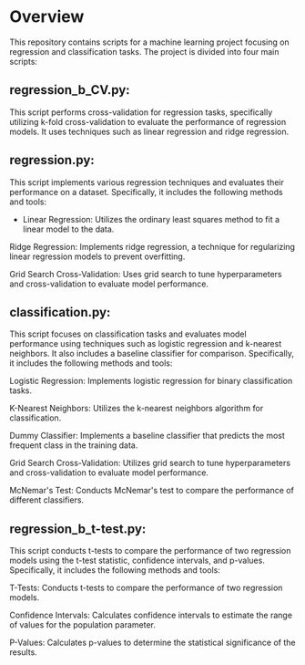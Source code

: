 # Overview
This repository contains scripts for a machine learning project focusing on regression and classification tasks. The project is divided into four main scripts:

## regression_b_CV.py: 
This script performs cross-validation for regression tasks, specifically utilizing k-fold cross-validation to evaluate the performance of regression models. It uses techniques such as linear regression and ridge regression.

## regression.py: 
This script implements various regression techniques and evaluates their performance on a dataset. Specifically, it includes the following methods and tools:

* Linear Regression: Utilizes the ordinary least squares method to fit a linear model to the data.

Ridge Regression: Implements ridge regression, a technique for regularizing linear regression models to prevent overfitting.

Grid Search Cross-Validation: Uses grid search to tune hyperparameters and cross-validation to evaluate model performance.


## classification.py: 
This script focuses on classification tasks and evaluates model performance using techniques such as logistic regression and k-nearest neighbors. It also includes a baseline classifier for comparison. Specifically, it includes the following methods and tools:

Logistic Regression: Implements logistic regression for binary classification tasks.

K-Nearest Neighbors: Utilizes the k-nearest neighbors algorithm for classification.

Dummy Classifier: Implements a baseline classifier that predicts the most frequent class in the training data.

Grid Search Cross-Validation: Utilizes grid search to tune hyperparameters and cross-validation to evaluate model performance.

McNemar's Test: Conducts McNemar's test to compare the performance of different classifiers.


## regression_b_t-test.py: 
This script conducts t-tests to compare the performance of two regression models using the t-test statistic, confidence intervals, and p-values. Specifically, it includes the following methods and tools:

T-Tests: Conducts t-tests to compare the performance of two regression models.

Confidence Intervals: Calculates confidence intervals to estimate the range of values for the population parameter.

P-Values: Calculates p-values to determine the statistical significance of the results.
